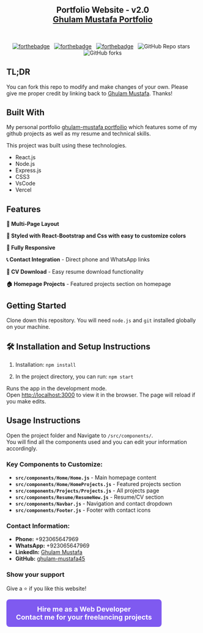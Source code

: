 <h2 align="center">
  Portfolio Website - v2.0<br/>
  <a href="https://ghulam-mustafaportfolio.vercel.app/" target="_blank">Ghulam Mustafa Portfolio</a>
</h2>
<!-- <div align="center">
  <img alt="Demo" src="./Images/readme-img1.png" />
</div> -->

<br/>

<center>

[![forthebadge](https://forthebadge.com/images/badges/built-with-love.svg)](https://forthebadge.com) &nbsp;
[![forthebadge](https://forthebadge.com/images/badges/made-with-javascript.svg)](https://forthebadge.com) &nbsp;
[![forthebadge](https://forthebadge.com/images/badges/open-source.svg)](https://forthebadge.com) &nbsp;
![GitHub Repo stars](https://img.shields.io/github/stars/ghulam-mustafa45/Portfolio?color=red&logo=github&style=for-the-badge) &nbsp;
![GitHub forks](https://img.shields.io/github/forks/ghulam-mustafa45/Portfolio?color=red&logo=github&style=for-the-badge)

</center>

<!-- <h3 align="center">
    🔹
    <a href="https://github.com/ghulam-mustafa45/Portfolio/issues">Report Bug</a> &nbsp; &nbsp;
    🔹
    <a href="https://github.com/ghulam-mustafa45/Portfolio/issues">Request Feature</a>
</h3> -->

## TL;DR

You can fork this repo to modify and make changes of your own. Please give me proper credit by linking back to [Ghulam Mustafa](https://github.com/ghulam-mustafa45/Portfolio). Thanks!

## Built With

My personal portfolio <a href="https://ghulam-mustafaportfolio.vercel.app/" target="_blank">ghulam-mustafa portfoilio</a> which features some of my github projects as well as my resume and technical skills.<br/>

This project was built using these technologies.

- React.js
- Node.js
- Express.js
- CSS3
- VsCode
- Vercel

## Features

**📖 Multi-Page Layout**

**🎨 Styled with React-Bootstrap and Css with easy to customize colors**

**📱 Fully Responsive**

**📞 Contact Integration** - Direct phone and WhatsApp links

**📄 CV Download** - Easy resume download functionality

**🏠 Homepage Projects** - Featured projects section on homepage

## Getting Started

Clone down this repository. You will need `node.js` and `git` installed globally on your machine.

## 🛠 Installation and Setup Instructions

1. Installation: `npm install`

2. In the project directory, you can run: `npm start`

Runs the app in the development mode.\
Open [http://localhost:3000](http://localhost:3000) to view it in the browser.
The page will reload if you make edits.

## Usage Instructions

Open the project folder and Navigate to `/src/components/`. <br/>
You will find all the components used and you can edit your information accordingly.

### Key Components to Customize:

- **`src/components/Home/Home.js`** - Main homepage content
- **`src/components/Home/HomeProjects.js`** - Featured projects section
- **`src/components/Projects/Projects.js`** - All projects page
- **`src/components/Resume/ResumeNew.js`** - Resume/CV section
- **`src/components/Navbar.js`** - Navigation and contact dropdown
- **`src/components/Footer.js`** - Footer with contact icons

### Contact Information:

- **Phone:** +923065647969
- **WhatsApp:** +923065647969
- **LinkedIn:** [Ghulam Mustafa](https://www.linkedin.com/in/ghulam-mustafa-9a895921b/)
- **GitHub:** [ghulam-mustafa45](https://github.com/ghulam-mustafa45)

<!-- Show your support -->
<h3>Show your support</h3>
<p>Give a ⭐ if you like this website!</p>

<!-- Custom message instead of Buy Me a Coffee -->
<a href="mailto:ghulam.mustafa.devv@gmail.com" target="_blank" style="text-decoration: none;">
  <div style="display: inline-block; background-color: #7F5AF0; color: white; padding: 15px 25px; border-radius: 8px; font-size: 18px; font-weight: bold; text-align: center;">
    Hire me as a Web Developer<br>
    Contact me for your freelancing projects
  </div>
</a>

